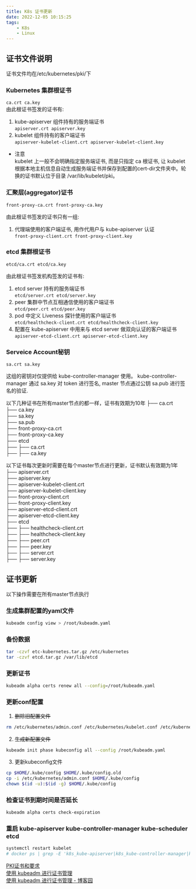 ```yaml
---
title: K8s 证书更新
date: 2022-12-05 10:15:25
tags:
    - K8s
    - Linux
---
```

## 证书文件说明  
证书文件均在/etc/kubernetes/pki/下  

### Kubernetes 集群根证书  

`ca.crt ca.key`  
由此根证书签发的证书有:  
  1. kube-apiserver 组件持有的服务端证书  
  `apiserver.crt apiserver.key`
  2. kubelet 组件持有的客户端证书  
  `apiserver-kubelet-client.crt apiserver-kubelet-client.key`

* 注意  
kubelet 上一般不会明确指定服务端证书, 而是只指定 ca 根证书, 让 kubelet 根据本地主机信息自动生成服务端证书并保存到配置的cert-dir文件夹中。轮换的证书默认位于目录 /var/lib/kubelet/pki。

### 汇聚层(aggregator)证书  

`front-proxy-ca.crt front-proxy-ca.key`

由此根证书签发的证书只有一组:  
  1. 代理端使用的客户端证书, 用作代用户与 kube-apiserver 认证  
    `front-proxy-client.crt front-proxy-client.key`

### etcd 集群根证书  

`etcd/ca.crt etcd/ca.key`

由此根证书签发机构签发的证书有:  
  1. etcd server 持有的服务端证书  
    `etcd/server.crt etcd/server.key`  
  2. peer 集群中节点互相通信使用的客户端证书  
    `etcd/peer.crt etcd/peer.key`  
  3. pod 中定义 Liveness 探针使用的客户端证书  
    `etcd/healthcheck-client.crt etcd/healthcheck-client.key`  
  4. 配置在 kube-apiserver 中用来与 etcd server 做双向认证的客户端证书  
    `apiserver-etcd-client.crt apiserver-etcd-client.key`  
    
### Serveice Account秘钥  

`sa.crt sa.key`  

这组的密钥对仅提供给 kube-controller-manager 使用。 kube-controller-manager 通过 sa.key 对 token 进行签名, master 节点通过公钥 sa.pub 进行签名的验证.

以下几种证书在所有master节点的都一样，证书有效期为10年
├── ca.crt  
├── ca.key  
├── sa.key  
├── sa.pub  
├── front-proxy-ca.crt  
├── front-proxy-ca.key  
├── etcd  
├── ├── ca.crt  
├── ├── ca.key  

以下证书每次更新时需要在每个master节点进行更新，证书默认有效期为1年 
├── apiserver.crt  
├── apiserver.key  
├── apiserver-kubelet-client.crt  
├── apiserver-kubelet-client.key  
├── front-proxy-client.crt  
├── front-proxy-client.key  
├── apiserver-etcd-client.crt  
├── apiserver-etcd-client.key  
├── etcd  
├── ├── healthcheck-client.crt  
├── ├── healthcheck-client.key  
├── ├── peer.crt  
├── ├── peer.key  
├── ├── server.crt  
├── ├── server.key  
 
## 证书更新   

以下操作需要在所有master节点执行  

### 生成集群配置的yaml文件  

```sh
kubeadm config view > /root/kubeadm.yaml
```

### 备份数据  

```sh
tar -czvf etc-kubernetes.tar.gz /etc/kubernetes
tar -czvf etcd.tar.gz /var/lib/etcd
```

### 更新证书  
```sh
kubeadm alpha certs renew all --config=/root/kubeadm.yaml
```

### 更新conf配置  

1. ~~删除旧配置文件~~  

```sh
rm /etc/kubernetes/admin.conf /etc/kubernetes/kubelet.conf /etc/kubernetes/controller-manager.conf /etc/kubernetes/scheduler.conf 
```

2. ~~生成新配置文件~~   

```sh
kubeadm init phase kubeconfig all --config /root/kubeadm.yaml
```

3. 更新kubeconfig文件  

```sh
cp $HOME/.kube/config $HOME/.kube/config.old
cp -i /etc/kubernetes/admin.conf $HOME/.kube/config
chown $(id -u):$(id -g) $HOME/.kube/config
```

### 检查证书到期时间是否延长  
```sh
kubeadm alpha certs check-expiration  
```


### 重启 kube-apiserver kube-controller-manager kube-scheduler etcd  

```sh
systemctl restart kubelet
# docker ps | grep -E 'k8s_kube-apiserver|k8s_kube-controller-manager|k8s_kube-scheduler|k8s_etcd_etcd' | awk -F ' ' '{print $1}' | xargs docker restart
```


[PKI证书和要求](https://kubernetes.io/zh-cn/docs/setup/best-practices/certificates/)  
[使用 kubeadm 进行证书管理](https://kubernetes.io/zh-cn/docs/tasks/administer-cluster/kubeadm/kubeadm-certs/)  
[使用 kubeadm 进行证书管理 - 博客园](https://www.cnblogs.com/zhangrui153169/p/15814148.html)
